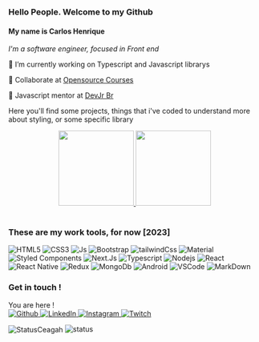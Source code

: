 <h3>Hello People. Welcome to my Github</h4>
<h4>My name is Carlos Henrique</h4>
<p><i>I'm a software engineer, focused in Front end </i></p>

<p>🔭 I’m currently working on Typescript and Javascript librarys</p>
<p>👯 Collaborate at <a target="_blank" href="https://opensourcecourses.com.br/">Opensource Courses</a></p>
<p>👯 Javascript mentor at <a target="_blank" href="https://devjr.netlify.app/">DevJr Br</a></p>
<p>Here you'll find some projects, things that i've coded to understand more about styling, or some specific library </p>

<div align="center">
  <a href="https://github.com/Ceagah2">
	  <img height="150em" src="https://github-readme-stats.vercel.app/api?username=ceagah2&show_icons=true&theme=dracula&include_all_commits=true&count_private=true"/>
	  <img height="150em" src="https://github-readme-stats.vercel.app/api/top-langs/?username=ceagah2&layout=compact&langs_count=7&theme=dracula"/>
  </a>
</div>
<br />


<h3>These are my work tools, for now [2023]</h3>
<p>
  <img alt="HTML5" src="https://img.shields.io/badge/HTML5-E34F26?style=for-the-badge&logo=html5&logoColor=white" />
  <img alt="CSS3" src="https://img.shields.io/badge/CSS3-1572B6?style=for-the-badge&logo=css3&logoColor=white" />
  <img alt="Js" src="https://img.shields.io/badge/JavaScript-323330?style=for-the-badge&logo=javascript&logoColor=F7DF1E" />
  <img alt="Bootstrap" src="https://img.shields.io/badge/Bootstrap-563D7C?style=for-the-badge&logo=bootstrap&logoColor=white" />
  <img alt="tailwindCss" src="https://img.shields.io/badge/Tailwind_CSS-38B2AC?style=for-the-badge&logo=tailwind-css&logoColor=white" />
  <img alt="Material" src="https://img.shields.io/badge/Material--UI-0081CB?style=for-the-badge&logo=material-ui&logoColor=white" />
  <img alt="Styled Components" src="https://img.shields.io/badge/styled--components-DB7093?style=for-the-badge&logo=styled-components&logoColor=white" />
  <img alt="Next.Js" src="https://img.shields.io/badge/next.js-000000?style=for-the-badge&logo=next.js&logoColor=white" />
  <img alt="Typescript" src="https://img.shields.io/badge/TypeScript-007ACC?style=for-the-badge&logo=typescript&logoColor=white" />
  <img alt="Nodejs" src="https://img.shields.io/badge/-Nodejs-43853d?style=for-the-badge&logo=Node.js&logoColor=white" />
  <img alt="React" src="https://img.shields.io/badge/-React-45b8d8?style=for-the-badge&logo=react&logoColor=white" />
  <img alt="React Native" src="https://img.shields.io/badge/React_Native-20232A?style=for-the-badge&logo=react&logoColor=61DAFB" />
  <img alt="Redux" src="https://img.shields.io/badge/Redux-20232A?style=for-the-badge&logo=redux&logoColor=61DAFB" />
  <img alt="MongoDb" src="https://img.shields.io/badge/MongoDB-20232A?style=for-the-badge&logo=mongodb&logoColor=61DAFB" />
  <img alt="Android" src="https://img.shields.io/badge/Android-3DDC84?style=for-the-badge&logo=android&logoColor=white" />
  <img alt="VSCode" src="https://img.shields.io/badge/Visual_Studio_Code-0078D4?style=for-the-badge&logo=visual%20studio%20code&logoColor=white" />
  <img alt="MarkDown" src="https://img.shields.io/badge/Markdown-000000?style=for-the-badge&logo=markdown&logoColor=white" />

</p>

<h3>Get in touch !</h3>
<p>
  You are here ! <br/>
  <a href="https://github.com/ceagah2" target="_blank">
    <img alt="Github" src="https://img.shields.io/badge/GitHub-%2312100E.svg?&style=for-the-badge&logo=Github&logoColor=white" />
  </a>
   
  <a href="https://www.linkedin.com/in/carlosceagah/" target="_blank">
    <img alt="LinkedIn" src="https://img.shields.io/badge/linkedin-%230077B5.svg?&style=for-the-badge&logo=linkedin&logoColor=white" />
  </a>
  <a href="https://www.instagram.com/ceagah.dev/" target="_blank">
    <img alt="Instagram" src="https://img.shields.io/badge/Instagram-E4405F?style=for-the-badge&logo=instagram&logoColor=white" />
  </a>
  <a href="https://twitch.tv/forrest_carlos" target"_blank">
  <img alt="Twitch" src="https://img.shields.io/badge/Twitch-9146FF?style=for-the-badge&logo=twitch&logoColor=white" />
  </a>
</p>
	<img align="center" src="https://github-readme-stats.vercel.app/api/top-langs?username=Ceagah2&show_icons=true&locale=en&layout=compact" alt="StatusCeagah" />
	<img src="https://github-readme-stats.anuraghazra1.vercel.app/api?username=ceagah2&show_icons=true&line_height=27" alt="status" />
